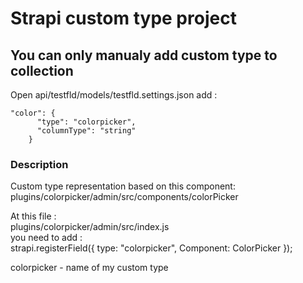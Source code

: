 # Strapi custom type project

## You can only manualy add custom type to collection
Open
api/testfld/models/testfld.settings.json
add :  
````
"color": {
      "type": "colorpicker",
      "columnType": "string"
    }
````

### Description 
Custom type representation based on this component:
plugins/colorpicker/admin/src/components/colorPicker

At this file :  
plugins/colorpicker/admin/src/index.js  
you need to add :  
strapi.registerField({ type: "colorpicker", Component: ColorPicker });  

colorpicker - name of my custom type
